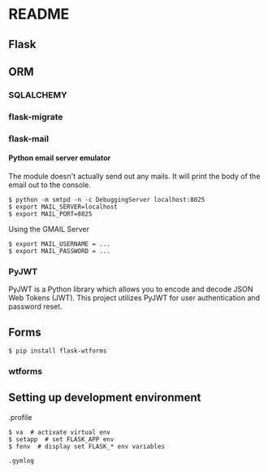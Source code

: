 # README

## Flask

## ORM
### SQLALCHEMY
### flask-migrate

### flask-mail
#### Python email server emulator   
The module doesn't actually send out any mails. It will print the body of the email out to the console.
```console
$ python -m smtpd -n -c DebuggingServer localhost:8025
$ export MAIL_SERVER=localhost
$ export MAIL_PORT=8025
```

Using the GMAIL Server
```console
$ export MAIL_USERNAME = ...
$ export MAIL_PASSWORD = ...
```


### PyJWT
PyJWT is a Python library which allows you to encode and decode JSON Web Tokens (JWT). This project utilizes PyJWT for user authentication and password reset.

## Forms
```console
$ pip install flask-wtforms
```
### wtforms

## Setting up development environment

.profile
```console
$ va  # activate virtual env
$ setapp  # set FLASK_APP env
$ fenv  # display set FLASK_* env variables

.gymlog

```